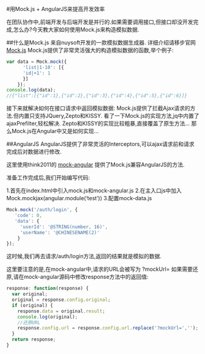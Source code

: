 #用Mock.js + AngularJS来提高开发效率

在团队协作中,前端开发与后端开发是并行的.如果需要调用接口,但接口却没开发完成,怎么办?今天教大家如何使用Mock.js来构造模拟数据.

##什么是Mock.js
来自nuysoft开发的一款模拟数据生成器. 详细介绍请移步官网 [Mock.js](mockjs.com)
Mock.js提供了非常灵活强大的构造模拟数据的函数,举个例子:
```js
var data = Mock.mock({
	  'list|1-10': [{
      'id|+1': 1
	  }]
	});
console.log(data);
//{"list":[{"id":1},{"id":2},{"id":3},{"id":4},{"id":5},{"id":6}]}
```
接下来就解决如何在接口请求中返回模拟数据:
Mock.js提供了拦截Ajax请求的方法.但内置只支持JQuery,Zepto和KISSY.
看了一下Mock.js的实现方法,jq中内置了ajaxPrefilter,轻松解决.
Zepto和KISSY的实现比较粗暴,直接覆盖了原生方法…
那么Mock.js在Angular中又是如何实现…

##AngularJS
AngularJS提供了非常灵活的Interceptors,可以ajax请求前和请求完成后对数据进行修改.

这里使用think2011的 [mock-angular](https://github.com/think2011/mock-angular) 提供了Mock.js兼容AngularJS的方法.

准备工作完成后,我们开始编写代码:

1.首先在index.html中引入mock.js和mock-angular.js
2.在主入口js中加入 Mock.mockjax(angular.module(‘test’))
3.配置mock-data.js
```js
Mock.mock('/auth/login', {
   'code': 0,
   'data': {
     'userId': '@STRING(number, 16)',
     'userName': '@CHINESENAME(2)'
	}
});
```
这时候,我们再去请求/auth/login方法,返回的结果就是模拟的数据.

这里要注意的是,在mock-angular中,请求的URL会被写为 ?mockUrl=
如果需要还原,请在mock-angular源码中修改response方法中的返回值:
```js
response: function(response) {
  var original;
  original = response.config.original;
  if (original) {
    response.data = original.result;
    console.log(original);
    //还原URL
    response.config.url = response.config.url.replace('?mockUrl=','');
  }
  return response;
}
```